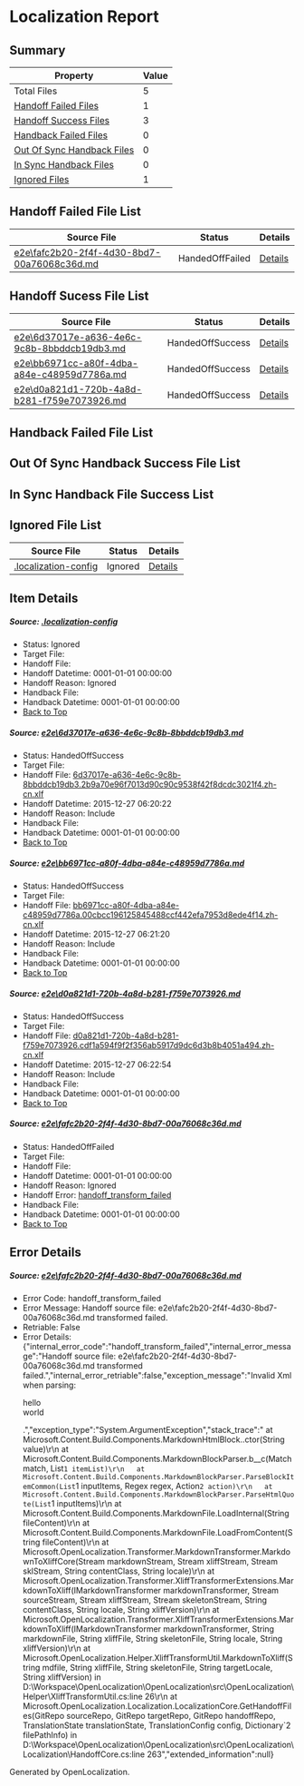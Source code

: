 # <a name='report-top'></a> Localization Report

## Summary
 Property | Value 
 -------- | ----- 
 Total Files | 5
[ Handoff Failed Files ](#handoff-failed-list)| 1
[ Handoff Success Files ](#handoff-success-list)| 3
[ Handback Failed Files ](#handback-failed-list)| 0
[ Out Of Sync Handback Files ](#outofsync-handback-success-list)| 0
[ In Sync Handback Files ](#insync-handback-success-list)| 0
[ Ignored Files ](#ignored-list)| 1

## <a name='handoff-failed-list'></a> Handoff Failed File List
 Source File | Status | Details 
 ----------- | ------ | ------- 
 [e2e\fafc2b20-2f4f-4d30-8bd7-00a76068c36d.md](https://github.com/OpenLocalizationTest/oltest/blob/aeb1dc3fa6916c06fe1edd9a08e3f8051cc3c610/e2e/fafc2b20-2f4f-4d30-8bd7-00a76068c36d.md) | HandedOffFailed | [Details](#45365ec4a22c4cf75c1d8bd1c17367c7d823b91c4)

## <a name='handoff-success-list'></a> Handoff Sucess File List
 Source File | Status | Details 
 ----------- | ------ | ------- 
 [e2e\6d37017e-a636-4e6c-9c8b-8bbddcb19db3.md](https://github.com/OpenLocalizationTest/oltest/blob/d29b484a5dfa11a1c56d691957da70601008e208/e2e/6d37017e-a636-4e6c-9c8b-8bbddcb19db3.md) | HandedOffSuccess | [Details](#94dff1e77e7bcc55366d0eae238da6f6c7fa15b21)
 [e2e\bb6971cc-a80f-4dba-a84e-c48959d7786a.md](https://github.com/OpenLocalizationTest/oltest/blob/aeb1dc3fa6916c06fe1edd9a08e3f8051cc3c610/e2e/bb6971cc-a80f-4dba-a84e-c48959d7786a.md) | HandedOffSuccess | [Details](#61e5005d00cb88b74f414e3b8236e163ac3d00d92)
 [e2e\d0a821d1-720b-4a8d-b281-f759e7073926.md](https://github.com/OpenLocalizationTest/oltest/blob/e4f9ba79af82a534f86a499ee68087ae78d683b1/e2e/d0a821d1-720b-4a8d-b281-f759e7073926.md) | HandedOffSuccess | [Details](#c2889560e5f550dbf629ed99991633ad8939964b3)

## <a name='handback-failed-list'></a> Handback Failed File List

## <a name='outofsync-handback-success-list'></a> Out Of Sync Handback Success File List

## <a name='insync-handback-success-list'></a> In Sync Handback File Success List

## <a name='ignored-list'></a> Ignored File List
 Source File | Status | Details 
 ----------- | ------ | ------- 
 [.localization-config](https://github.com/OpenLocalizationTest/oltest/blob/e4f9ba79af82a534f86a499ee68087ae78d683b1/.localization-config) | Ignored | [Details](#1b1b1cababca9a843d46cac6cc08988e221902dd0)

## Item Details
##### <a name='1b1b1cababca9a843d46cac6cc08988e221902dd0'></a> Source: [.localization-config](https://github.com/OpenLocalizationTest/oltest/blob/e4f9ba79af82a534f86a499ee68087ae78d683b1/.localization-config)
* Status: Ignored
* Target File: 
* Handoff File: 
* Handoff Datetime: 0001-01-01 00:00:00
* Handoff Reason: Ignored
* Handback File: 
* Handback Datetime: 0001-01-01 00:00:00
* [Back to Top](#report-top)

##### <a name='94dff1e77e7bcc55366d0eae238da6f6c7fa15b21'></a> Source: [e2e\6d37017e-a636-4e6c-9c8b-8bbddcb19db3.md](https://github.com/OpenLocalizationTest/oltest/blob/d29b484a5dfa11a1c56d691957da70601008e208/e2e/6d37017e-a636-4e6c-9c8b-8bbddcb19db3.md)
* Status: HandedOffSuccess
* Target File: 
* Handoff File: [6d37017e-a636-4e6c-9c8b-8bbddcb19db3.2b9a70e96f7013d90c90c9538f42f8dcdc3021f4.zh-cn.xlf](https://github.com/OpenLocalizationTestOrg/olhandoff/blob/6fb29999eb554f15ef4149562dca4bef99d5b4f2/ol-handoff/OpenLocalizationTestOrg/oltest.zh-cn/qimu/6d37017e-a636-4e6c-9c8b-8bbddcb19db3.2b9a70e96f7013d90c90c9538f42f8dcdc3021f4.zh-cn.xlf)
* Handoff Datetime: 2015-12-27 06:20:22
* Handoff Reason: Include
* Handback File: 
* Handback Datetime: 0001-01-01 00:00:00
* [Back to Top](#report-top)

##### <a name='61e5005d00cb88b74f414e3b8236e163ac3d00d92'></a> Source: [e2e\bb6971cc-a80f-4dba-a84e-c48959d7786a.md](https://github.com/OpenLocalizationTest/oltest/blob/aeb1dc3fa6916c06fe1edd9a08e3f8051cc3c610/e2e/bb6971cc-a80f-4dba-a84e-c48959d7786a.md)
* Status: HandedOffSuccess
* Target File: 
* Handoff File: [bb6971cc-a80f-4dba-a84e-c48959d7786a.00cbcc196125845488ccf442efa7953d8ede4f14.zh-cn.xlf](https://github.com/OpenLocalizationTestOrg/olhandoff/blob/070e4f7ee65f781e269c0f2fe909c27caf8b0378/ol-handoff/OpenLocalizationTestOrg/oltest.zh-cn/qimu/bb6971cc-a80f-4dba-a84e-c48959d7786a.00cbcc196125845488ccf442efa7953d8ede4f14.zh-cn.xlf)
* Handoff Datetime: 2015-12-27 06:21:20
* Handoff Reason: Include
* Handback File: 
* Handback Datetime: 0001-01-01 00:00:00
* [Back to Top](#report-top)

##### <a name='c2889560e5f550dbf629ed99991633ad8939964b3'></a> Source: [e2e\d0a821d1-720b-4a8d-b281-f759e7073926.md](https://github.com/OpenLocalizationTest/oltest/blob/e4f9ba79af82a534f86a499ee68087ae78d683b1/e2e/d0a821d1-720b-4a8d-b281-f759e7073926.md)
* Status: HandedOffSuccess
* Target File: 
* Handoff File: [d0a821d1-720b-4a8d-b281-f759e7073926.cdf1a594f9f2f356ab5917d9dc6d3b8b4051a494.zh-cn.xlf](https://github.com/OpenLocalizationTestOrg/olhandoff/blob/37f6db2c49b48906a67a61573279d42157e83316/ol-handoff/OpenLocalizationTestOrg/oltest.zh-cn/qimu/d0a821d1-720b-4a8d-b281-f759e7073926.cdf1a594f9f2f356ab5917d9dc6d3b8b4051a494.zh-cn.xlf)
* Handoff Datetime: 2015-12-27 06:22:54
* Handoff Reason: Include
* Handback File: 
* Handback Datetime: 0001-01-01 00:00:00
* [Back to Top](#report-top)

##### <a name='45365ec4a22c4cf75c1d8bd1c17367c7d823b91c4'></a> Source: [e2e\fafc2b20-2f4f-4d30-8bd7-00a76068c36d.md](https://github.com/OpenLocalizationTest/oltest/blob/aeb1dc3fa6916c06fe1edd9a08e3f8051cc3c610/e2e/fafc2b20-2f4f-4d30-8bd7-00a76068c36d.md)
* Status: HandedOffFailed
* Target File: 
* Handoff File: 
* Handoff Datetime: 0001-01-01 00:00:00
* Handoff Reason: Ignored
* Handoff Error: [handoff_transform_failed](#45365ec4a22c4cf75c1d8bd1c17367c7d823b91c4handoff_transform_failed)
* Handback File: 
* Handback Datetime: 0001-01-01 00:00:00
* [Back to Top](#report-top)


## Error Details
##### <a name='45365ec4a22c4cf75c1d8bd1c17367c7d823b91c4handoff_transform_failed'></a> Source: [e2e\fafc2b20-2f4f-4d30-8bd7-00a76068c36d.md](#45365ec4a22c4cf75c1d8bd1c17367c7d823b91c4)
* Error Code: handoff_transform_failed
* Error Message: Handoff source file: e2e\fafc2b20-2f4f-4d30-8bd7-00a76068c36d.md transformed failed.
* Retriable: False
* Error Details: {"internal_error_code":"handoff_transform_failed","internal_error_message":"Handoff source file: e2e\\fafc2b20-2f4f-4d30-8bd7-00a76068c36d.md transformed failed.","internal_error_retriable":false,"exception_message":"Invalid Xml when parsing: <p>hello <br> world</p>.","exception_type":"System.ArgumentException","stack_trace":"   at Microsoft.Content.Build.Components.MarkdownHtmlBlock..ctor(String value)\r\n   at Microsoft.Content.Build.Components.MarkdownBlockParser.<ParseHtmlQuote>b__c(Match match, List`1 itemList)\r\n   at Microsoft.Content.Build.Components.MarkdownBlockParser.ParseBlockItemCommon(List`1 inputItems, Regex regex, Action`2 action)\r\n   at Microsoft.Content.Build.Components.MarkdownBlockParser.ParseHtmlQuote(List`1 inputItems)\r\n   at Microsoft.Content.Build.Components.MarkdownFile.LoadInternal(String fileContent)\r\n   at Microsoft.Content.Build.Components.MarkdownFile.LoadFromContent(String fileContent)\r\n   at Microsoft.OpenLocalization.Transformer.MarkdownTransformer.MarkdownToXliffCore(Stream markdownStream, Stream xliffStream, Stream sklStream, String contentClass, String locale)\r\n   at Microsoft.OpenLocalization.Transformer.XliffTransformerExtensions.MarkdownToXliff(IMarkdownTransformer markdownTransformer, Stream sourceStream, Stream xliffStream, Stream skeletonStream, String contentClass, String locale, String xliffVersion)\r\n   at Microsoft.OpenLocalization.Transformer.XliffTransformerExtensions.MarkdownToXliff(IMarkdownTransformer markdownTransformer, String markdownFile, String xliffFile, String skeletonFile, String locale, String xliffVersion)\r\n   at Microsoft.OpenLocalization.Helper.XliffTransformUtil.MarkdownToXliff(String mdfile, String xliffFile, String skeletonFile, String targetLocale, String xliffVersion) in D:\\Workspace\\OpenLocalization\\OpenLocalization\\src\\OpenLocalization\\Helper\\XliffTransformUtil.cs:line 26\r\n   at Microsoft.OpenLocalization.Localization.LocalizationCore.GetHandoffFiles(GitRepo sourceRepo, GitRepo targetRepo, GitRepo handoffRepo, TranslationState translationState, TranslationConfig config, Dictionary`2 filePathInfo) in D:\\Workspace\\OpenLocalization\\OpenLocalization\\src\\OpenLocalization\\Localization\\HandoffCore.cs:line 263","extended_information":null}


Generated by OpenLocalization.
